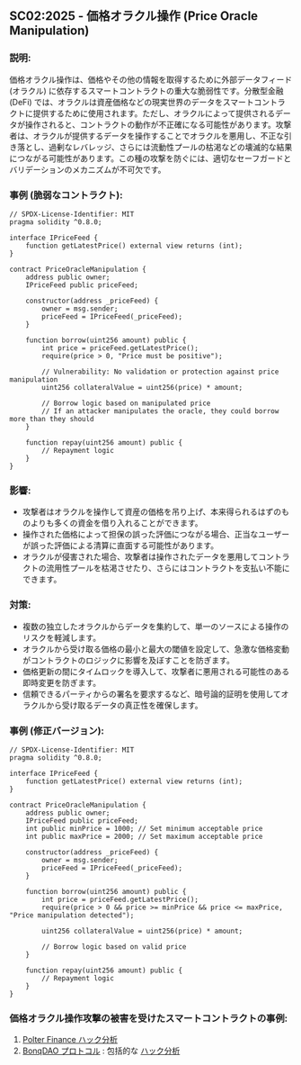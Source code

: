 ## SC02:2025 - 価格オラクル操作 (Price Oracle Manipulation)

### 説明:
価格オラクル操作は、価格やその他の情報を取得するために外部データフィード (オラクル) に依存するスマートコントラクトの重大な脆弱性です。分散型金融 (DeFi) では、オラクルは資産価格などの現実世界のデータをスマートコントラクトに提供するために使用されます。ただし、オラクルによって提供されるデータが操作されると、コントラクトの動作が不正確になる可能性があります。攻撃者は、オラクルが提供するデータを操作することでオラクルを悪用し、不正な引き落とし、過剰なレバレッジ、さらには流動性プールの枯渇などの壊滅的な結果につながる可能性があります。この種の攻撃を防ぐには、適切なセーフガードとバリデーションのメカニズムが不可欠です。


### 事例 (脆弱なコントラクト):

```
// SPDX-License-Identifier: MIT
pragma solidity ^0.8.0;

interface IPriceFeed {
    function getLatestPrice() external view returns (int);
}

contract PriceOracleManipulation {
    address public owner;
    IPriceFeed public priceFeed;

    constructor(address _priceFeed) {
        owner = msg.sender;
        priceFeed = IPriceFeed(_priceFeed);
    }

    function borrow(uint256 amount) public {
        int price = priceFeed.getLatestPrice();
        require(price > 0, "Price must be positive");

        // Vulnerability: No validation or protection against price manipulation
        uint256 collateralValue = uint256(price) * amount;

        // Borrow logic based on manipulated price
        // If an attacker manipulates the oracle, they could borrow more than they should
    }

    function repay(uint256 amount) public {
        // Repayment logic
    }
}
```

### 影響:
- 攻撃者はオラクルを操作して資産の価格を吊り上げ、本来得られるはずのものよりも多くの資金を借り入れることができます。
- 操作された価格によって担保の誤った評価につながる場合、正当なユーザーが誤った評価による清算に直面する可能性があります。
- オラクルが侵害された場合、攻撃者は操作されたデータを悪用してコントラクトの流用性プールを枯渇させたり、さらにはコントラクトを支払い不能にできます。

### 対策:
- 複数の独立したオラクルからデータを集約して、単一のソースによる操作のリスクを軽減します。
- オラクルから受け取る価格の最小と最大の閾値を設定して、急激な価格変動がコントラクトのロジックに影響を及ぼすことを防ぎます。
- 価格更新の間にタイムロックを導入して、攻撃者に悪用される可能性のある即時変更を防ぎます。
- 信頼できるパーティからの署名を要求するなど、暗号論的証明を使用してオラクルから受け取るデータの真正性を確保します。

### 事例 (修正バージョン):

```
// SPDX-License-Identifier: MIT
pragma solidity ^0.8.0;

interface IPriceFeed {
    function getLatestPrice() external view returns (int);
}

contract PriceOracleManipulation {
    address public owner;
    IPriceFeed public priceFeed;
    int public minPrice = 1000; // Set minimum acceptable price
    int public maxPrice = 2000; // Set maximum acceptable price

    constructor(address _priceFeed) {
        owner = msg.sender;
        priceFeed = IPriceFeed(_priceFeed);
    }

    function borrow(uint256 amount) public {
        int price = priceFeed.getLatestPrice();
        require(price > 0 && price >= minPrice && price <= maxPrice, "Price manipulation detected");

        uint256 collateralValue = uint256(price) * amount;

        // Borrow logic based on valid price
    }

    function repay(uint256 amount) public {
        // Repayment logic
    }
}
```

### 価格オラクル操作攻撃の被害を受けたスマートコントラクトの事例:
1. [Polter Finance ハック分析](https://blog.solidityscan.com/polter-finance-hack-analysis-c5eaa6dcfd40) 
2. [BonqDAO プロトコル](https://polygonscan.com/address/0x4248fd3e2c055a02117eb13de4276170003ca295#code) : 包括的な [ハック分析](https://blog.solidityscan.com/bonqdao-protocol-hack-analysis-oracle-manipulation-8e6978149a66)
